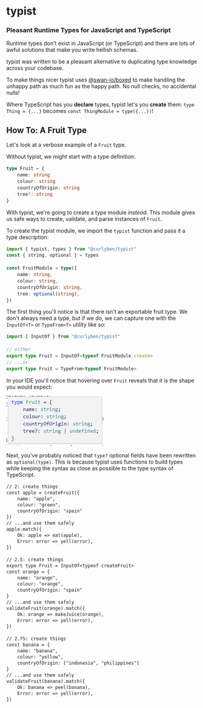 # typist

### Pleasant Runtime Types for JavaScript and TypeScript

Runtime types don't exist in JavaScript (or TypeScript) and there are lots of awful solutions that make you write hellish schemas.

typist was written to be a pleasant alternative to duplicating type knowledge across your codebase.

To make things nicer typist uses [@swan-io/boxed](https://swan-io.github.io/boxed/) to make handling the unhappy path as much fun as the happy path. No null checks, no accidental nulls!

Where TypeScript has you **declare** types, typist let's you **create** them: `type Thing = {...}` becomes `const ThingModule = type({...})`!

## How To: A Fruit Type

Let's look at a verbose example of a `Fruit` type.

Without typist, we might start with a type definition:

```TypeScript
type Fruit = {
    name: string
    colour: string
    countryOfOrigin: string
    tree?: string
}
```

With typist, we're going to create a type module _instead_. This module gives us safe ways to create, validate, and parse instances of `Fruit`.

To create the typist module, we import the `typist` function and pass it a type description:

```TypeScript
import { typist, types } from "@curlyben/typist"
const { string, optional } = types

const FruitModule = type({
    name: string,
    colour: string,
    countryOfOrigin: string,
    tree: optional(string),
})
```

The first thing you'll notice is that there isn't an exportable fruit type. We don't always need a type, but if we do, we can capture one with the `InputOf<T>` or `TypeFrom<T>` utility like so:

```TypeScript
import { InputOf } from "@curlyben/typist"

// either
export type Fruit = InputOf<typeof FruitModule.create>
// ...or
export type Fruit = TypeFrom<typeof FruitModule>
```

In your IDE you'll notice that hovering over `Fruit` reveals that it is the shape you would expect:

![](hover-fruit-vscode.png)

Next, you've probably noticed that `type?` optional fields have been rewritten as `optional(type)`. This is because typist uses functions to build types while keeping the syntax as close as possible to the type syntax of TypeScript.

```
// 2: create things
const apple = createFruit({
    name: "apple",
    colour: "green",
    countryOfOrigin: "spain"
})
// ...and use them safely
apple.match({
    Ok: apple => eat(apple),
    Error: error => yell(error),
})

// 2.5: create things
export type Fruit = InputOf<typeof createFruit>
const orange = {
    name: "orange",
    colour: "orange",
    countryOfOrigin: "spain"
}
// ...and use them safely
validateFruit(orange).match({
    Ok: orange => makeJuice(orange),
    Error: error => yell(error),
})

// 2.75: create things
const banana = {
    name: "banana",
    colour: "yellow",
    countryOfOrigin: ["indonesia", "philippines"]
}
// ...and use them safely
validateFruit(banana).match({
    Ok: banana => peel(banana),
    Error: error => yell(error),
})
```